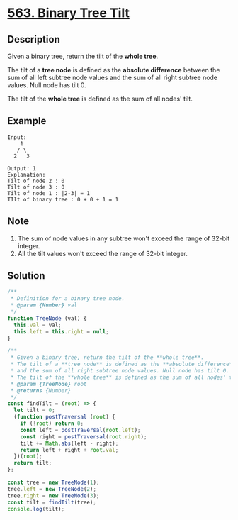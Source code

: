 # [563. Binary Tree Tilt](https://leetcode.com/problems/binary-tree-tilt/)

## Description

Given a binary tree, return the tilt of the **whole tree**.  

The tilt of a **tree node** is defined as the **absolute difference** between the sum of all left subtree node values and the sum of all right subtree node values. Null node has tilt 0.  

The tilt of the **whole tree** is defined as the sum of all nodes' tilt.

## Example

```javascirpt
Input:
    1
   / \
  2   3

Output: 1
Explanation:
Tilt of node 2 : 0
Tilt of node 3 : 0
Tilt of node 1 : |2-3| = 1
TIlt of binary tree : 0 + 0 + 1 = 1
```

## Note

1. The sum of node values in any subtree won't exceed the range of 32-bit integer.
2. All the tilt values won't exceed the range of 32-bit integer.

## Solution

```javascript
/**
 * Definition for a binary tree node.
 * @param {Number} val 
 */
function TreeNode (val) {
  this.val = val;
  this.left = this.right = null;
}

/**
 * Given a binary tree, return the tilt of the **whole tree**.
 * The tilt of a **tree node** is defined as the **absolute difference** between the sum of all left subtree node values
 * and the sum of all right subtree node values. Null node has tilt 0.
 * The tilt of the **whole tree** is defined as the sum of all nodes' tilt.
 * @param {TreeNode} root
 * @returns {Number}
 */
const findTilt = (root) => {
  let tilt = 0;
  (function postTraversal (root) {
    if (!root) return 0;
    const left = postTraversal(root.left);
    const right = postTraversal(root.right);
    tilt += Math.abs(left - right);
    return left + right + root.val;
  })(root);
  return tilt;
};

const tree = new TreeNode(1);
tree.left = new TreeNode(2);
tree.right = new TreeNode(3);
const tilt = findTilt(tree);
console.log(tilt);
```